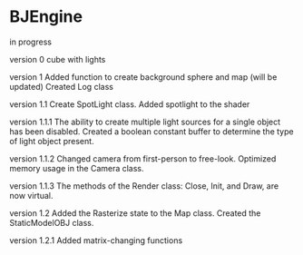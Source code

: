 # BJEngine

in progress

version 0
cube with lights

version 1
Added function to create background sphere and map (will be updated)
Created Log class 

version 1.1
Create SpotLight class. Added spotlight to the shader

version 1.1.1
The ability to create multiple light sources for a single object has been disabled.
Created a boolean constant buffer to determine the type of light object present.

version 1.1.2
Changed camera from first-person to free-look. Optimized memory usage in the Camera class.

version 1.1.3
The methods of the Render class: Close, Init, and Draw, are now virtual.

version 1.2
Added the Rasterize state to the Map class. Created the StaticModelOBJ class.

version 1.2.1
Added matrix-changing functions
